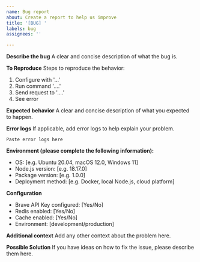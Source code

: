 ```yaml
---
name: Bug report
about: Create a report to help us improve
title: '[BUG] '
labels: bug
assignees: ''

---
```


**Describe the bug**
A clear and concise description of what the bug is.

**To Reproduce**
Steps to reproduce the behavior:
1. Configure with '...'
2. Run command '....'
3. Send request to '....'
4. See error

**Expected behavior**
A clear and concise description of what you expected to happen.

**Error logs**
If applicable, add error logs to help explain your problem.

```
Paste error logs here
```

**Environment (please complete the following information):**
 - OS: [e.g. Ubuntu 20.04, macOS 12.0, Windows 11]
 - Node.js version: [e.g. 18.17.0]
 - Package version: [e.g. 1.0.0]
 - Deployment method: [e.g. Docker, local Node.js, cloud platform]

**Configuration**
- Brave API Key configured: [Yes/No]
- Redis enabled: [Yes/No]
- Cache enabled: [Yes/No]
- Environment: [development/production]

**Additional context**
Add any other context about the problem here.

**Possible Solution**
If you have ideas on how to fix the issue, please describe them here.